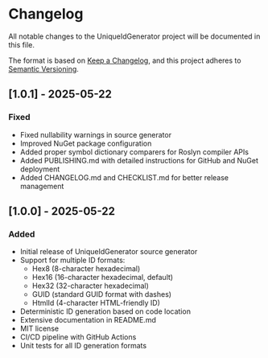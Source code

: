 # Changelog

All notable changes to the UniqueIdGenerator project will be documented in this file.

The format is based on [Keep a Changelog](https://keepachangelog.com/en/1.0.0/),
and this project adheres to [Semantic Versioning](https://semver.org/spec/v2.0.0.html).

## [1.0.1] - 2025-05-22

### Fixed
- Fixed nullability warnings in source generator
- Improved NuGet package configuration
- Added proper symbol dictionary comparers for Roslyn compiler APIs
- Added PUBLISHING.md with detailed instructions for GitHub and NuGet deployment
- Added CHANGELOG.md and CHECKLIST.md for better release management

## [1.0.0] - 2025-05-22

### Added
- Initial release of UniqueIdGenerator source generator
- Support for multiple ID formats:
  - Hex8 (8-character hexadecimal)
  - Hex16 (16-character hexadecimal, default)
  - Hex32 (32-character hexadecimal)
  - GUID (standard GUID format with dashes)
  - HtmlId (4-character HTML-friendly ID)
- Deterministic ID generation based on code location
- Extensive documentation in README.md
- MIT license
- CI/CD pipeline with GitHub Actions
- Unit tests for all ID generation formats
